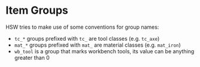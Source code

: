 # Item Groups

HSW tries to make use of some conventions for group names:

* `tc_*` groups prefixed with `tc_` are tool classes (e.g. `tc_axe`)
* `mat_*` groups prefixed with `mat_` are material classes (e.g. `mat_iron`)
* `wb_tool` is a group that marks workbench tools, its value can be anything greater than 0

